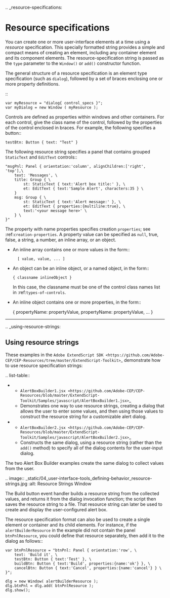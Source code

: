 .. _resource-specifications:

Resource specifications
=======================
You can create one or more user-interface elements at a time using a *resource* specification. This specially
formatted string provides a simple and compact means of creating an element, including any container
element and its component elements. The resource-specification string is passed as the ``type`` parameter to
the ``Window()`` or ``add()`` constructor function.

The general structure of a resource specification is an element type specification (such as ``dialog``),
followed by a set of braces enclosing one or more property definitions.

::

    var myResource = "dialog{ control_specs }";
    var myDialog = new Window ( myResource );

Controls are defined as properties within windows and other containers. For each control, give the class
name of the control, followed by the properties of the control enclosed in braces. For example, the
following specifies a button::

    testBtn: Button { text: "Test" }

The following resource string specifies a panel that contains grouped ``StaticText`` and ``EditText`` controls::

    "msgPnl: Panel { orientation:'column', alignChildren:['right', 'top'],\
        text: 'Messages', \
        title: Group { \
            st: StaticText { text:'Alert box title:' }, \
            et: EditText { text:'Sample Alert', characters:35 } \
        }
        msg: Group { \
            st: StaticText { text:'Alert message:' }, \
            et: EditText { properties:{multiline:true}, \
            text:'<your message here>' \
        } \
    }"

The property with name properties specifies creation ``properties``; see :ref:`creation-properties`.
A property value can be specified as ``null``, true, false, a string, a number, an inline array, or an object.

- An inline array contains one or more values in the form::

        [ value, value, ... ]

- An object can be an inline object, or a named object, in the form::

      { classname inlineObject }

  In this case, the classname must be one of the control class names list in :ref:`types-of-controls`.

- An inline object contains one or more properties, in the form::

    { propertyName: propertyValue, propertyName: propertyValue, ... }

--------------------------------------------------------------------------------

.. _using-resource-strings:

Using resource strings
----------------------
These examples in the `Adobe ExtendScript SDK <https://github.com/Adobe-CEP/CEP-Resources/tree/master/ExtendScript-Toolkit>`_ demonstrate how to use resource specification strings:

.. list-table::
    
  * - `AlertBoxBuilder1.jsx <https://github.com/Adobe-CEP/CEP-Resources/blob/master/ExtendScript-Toolkit/Samples/javascript/AlertBoxBuilder1.jsx>`_
    - Demonstrates one way to use resource strings, creating a dialog that allows the user to enter some values, and then using those values to construct the resource string for a customizable alert dialog.
  * - `AlertBoxBuilder2.jsx <https://github.com/Adobe-CEP/CEP-Resources/blob/master/ExtendScript-Toolkit/Samples/javascript/AlertBoxBuilder2.jsx>`_
    - Constructs the same dialog, using a resource string (rather than the ``add()`` method) to specify all of the dialog contents for the user-input dialog.

The two Alert Box Builder examples create the same dialog to collect values from the user.

.. image:: _static/04_user-interface-tools_defining-behavior_resource-strings.jpg
   :alt: Resource Strings Window

The Build button event handler builds a resource string from the collected values, and returns it from the
dialog invocation function; the script then saves the resource string to a file. That resource string can later
be used to create and display the user-configured alert box.

The resource specification format can also be used to create a single element or container and its child
elements. For instance, if the ``alertBuilderResource`` in the example did not contain the panel
``btnPnlResource``, you could define that resource separately, then add it to the dialog as follows::

    var btnPnlResource = "btnPnl: Panel { orientation:'row', \
        text: 'Build it', \
        testBtn: Button { text:'Test' }, \
        buildBtn: Button { text:'Build', properties:{name:'ok'} }, \
        cancelBtn: Button { text:'Cancel', properties:{name:'cancel'} } \
    }";

    dlg = new Window( alertBuilderResource );
    dlg.btnPnl = dlg.add( btnPnlResource );
    dlg.show();
